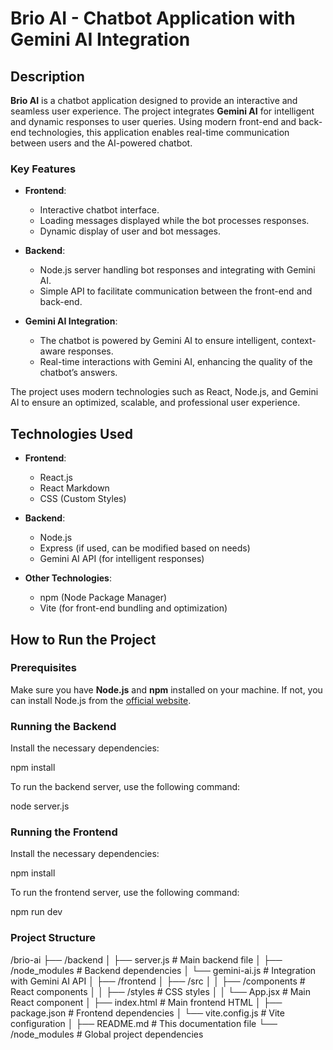 # Brio AI - Chatbot Application with Gemini AI Integration

## Description

**Brio AI** is a chatbot application designed to provide an interactive and seamless user experience. The project integrates **Gemini AI** for intelligent and dynamic responses to user queries. Using modern front-end and back-end technologies, this application enables real-time communication between users and the AI-powered chatbot.

### Key Features

- **Frontend**:
  - Interactive chatbot interface.
  - Loading messages displayed while the bot processes responses.
  - Dynamic display of user and bot messages.
  
- **Backend**:
  - Node.js server handling bot responses and integrating with Gemini AI.
  - Simple API to facilitate communication between the front-end and back-end.
  
- **Gemini AI Integration**:
  - The chatbot is powered by Gemini AI to ensure intelligent, context-aware responses.
  - Real-time interactions with Gemini AI, enhancing the quality of the chatbot’s answers.

The project uses modern technologies such as React, Node.js, and Gemini AI to ensure an optimized, scalable, and professional user experience.

## Technologies Used

- **Frontend**:
  - React.js
  - React Markdown
  - CSS (Custom Styles)
  
- **Backend**:
  - Node.js
  - Express (if used, can be modified based on needs)
  - Gemini AI API (for intelligent responses)
  
- **Other Technologies**:
  - npm (Node Package Manager)
  - Vite (for front-end bundling and optimization)

## How to Run the Project

### Prerequisites

Make sure you have **Node.js** and **npm** installed on your machine. If not, you can install Node.js from the [official website](https://nodejs.org/).

### Running the Backend

Install the necessary dependencies:

npm install

To run the backend server, use the following command:

node server.js

### Running the Frontend

Install the necessary dependencies:

npm install

To run the frontend server, use the following command:

npm run dev

### Project Structure

/brio-ai
├── /backend
│   ├── server.js         # Main backend file
│   ├── /node_modules     # Backend dependencies
│   └── gemini-ai.js      # Integration with Gemini AI API
│
├── /frontend
│   ├── /src
│   │   ├── /components   # React components
│   │   ├── /styles       # CSS styles
│   │   └── App.jsx       # Main React component
│   ├── index.html        # Main frontend HTML
│   ├── package.json      # Frontend dependencies
│   └── vite.config.js    # Vite configuration
│
├── README.md             # This documentation file
└── /node_modules         # Global project dependencies





